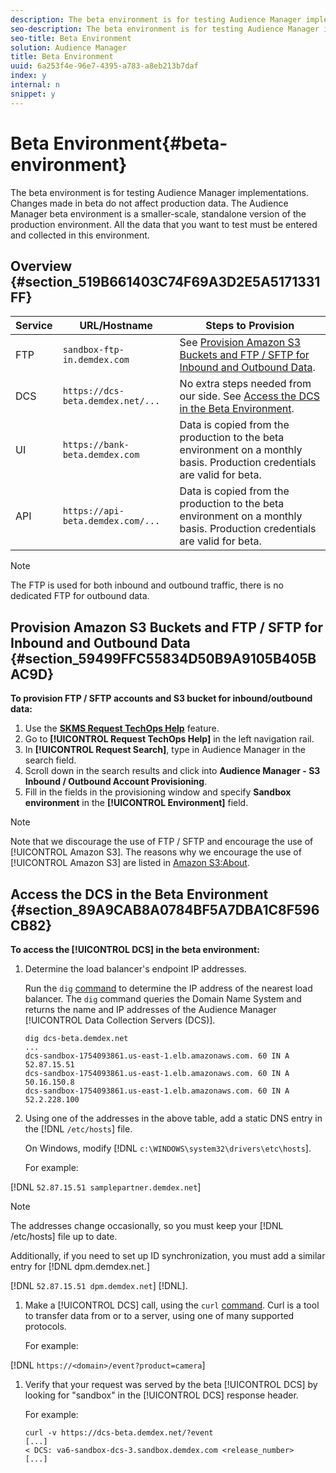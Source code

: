 ```yaml
---
description: The beta environment is for testing Audience Manager implementations. Changes made in beta do not affect production data. The Audience Manager beta environment is a smaller-scale, standalone version of the production environment. All the data that you want to test must be entered and collected in this environment.
seo-description: The beta environment is for testing Audience Manager implementations. Changes made in beta do not affect production data. The Audience Manager beta environment is a smaller-scale, standalone version of the production environment. All the data that you want to test must be entered and collected in this environment.
seo-title: Beta Environment
solution: Audience Manager
title: Beta Environment
uuid: 6a253f4e-96e7-4395-a783-a8eb213b7daf
index: y
internal: n
snippet: y
---
```


# Beta Environment{#beta-environment}

The beta environment is for testing Audience Manager implementations. Changes made in beta do not affect production data. The Audience Manager beta environment is a smaller-scale, standalone version of the production environment. All the data that you want to test must be entered and collected in this environment.

## Overview {#section_519B661403C74F69A3D2E5A5171331FF}

<!-- 

beta_environment_admin.xml

 -->

|Service|URL/Hostname|Steps to Provision|
|--- |--- |--- |
|FTP|`sandbox-ftp-in.demdex.com`|See [Provision Amazon S3 Buckets and FTP / SFTP for Inbound and Outbound Data](admin-beta-environment.md#section_59499FFC55834D50B9A9105B405BAC9D).|
|DCS|`https://dcs-beta.demdex.net/...`|No extra steps needed from our side. See [Access the DCS in the Beta Environment](admin-beta-environment.md#section_89A9CAB8A0784BF5A7DBA1C8F596CB82).|
|UI|`https://bank-beta.demdex.com`|Data is copied from the production to the beta environment on a monthly basis. Production credentials are valid for beta.|
|API|`https://api-beta.demdex.com/...`|Data is copied from the production to the beta environment on a monthly basis. Production credentials are valid for beta.|

>[!NOTE]
>
>The FTP is used for both inbound and outbound traffic, there is no dedicated FTP for outbound data.

## Provision Amazon S3 Buckets and FTP / SFTP for Inbound and Outbound Data {#section_59499FFC55834D50B9A9105B405BAC9D}

**To provision FTP / SFTP accounts and S3 bucket for inbound/outbound data:**

1. Use the [**SKMS Request TechOps Help**](https://skms.adobe.com/) feature. 
1. Go to **[!UICONTROL Request TechOps Help]** in the left navigation rail. 
1. In **[!UICONTROL Request Search]**, type in Audience Manager in the search field. 
1. Scroll down in the search results and click into **Audience Manager - S3 Inbound / Outbound Account Provisioning**. 
1. Fill in the fields in the provisioning window and specify **Sandbox environment** in the **[!UICONTROL Environment]** field.

>[!NOTE]
>
>Note that we discourage the use of FTP / SFTP and encourage the use of [!UICONTROL Amazon S3]. The reasons why we encourage the use of [!UICONTROL Amazon S3] are listed in [Amazon S3:About](https://marketing.adobe.com/resources/help/en_US/aam/c_as3.html).

## Access the DCS in the Beta Environment {#section_89A9CAB8A0784BF5A7DBA1C8F596CB82}

**To access the [!UICONTROL DCS] in the beta environment:**

1. Determine the load balancer's endpoint IP addresses.

   Run the `dig` [command](https://en.wikipedia.org/wiki/Dig_(command)) to determine the IP address of the nearest load balancer. The `dig` command queries the Domain Name System and returns the name and IP addresses of the Audience Manager [!UICONTROL Data Collection Servers (DCS)].

   ```
   dig dcs-beta.demdex.net
   ...
   dcs-sandbox-1754093861.us-east-1.elb.amazonaws.com. 60 IN A 52.87.15.51
   dcs-sandbox-1754093861.us-east-1.elb.amazonaws.com. 60 IN A 50.16.150.8
   dcs-sandbox-1754093861.us-east-1.elb.amazonaws.com. 60 IN A 52.2.228.100
   ```

1. Using one of the addresses in the above table, add a static DNS entry in the [!DNL `/etc/hosts`] file.

   On Windows, modify [!DNL `c:\WINDOWS\system32\drivers\etc\hosts`].

   For example:

[!DNL `52.87.15.51 samplepartner.demdex.net`]

   >[!NOTE]
   >
   >The addresses change occasionally, so you must keep your [!DNL /etc/hosts] file up to date.

   Additionally, if you need to set up ID synchronization, you must add a similar entry for [!DNL dpm.demdex.net.]

[!DNL `52.87.15.51 dpm.demdex.net`] [!DNL]. 

1. Make a [!UICONTROL DCS] call, using the `curl` [command](https://curl.haxx.se/docs/manpage.html). Curl is a tool to transfer data from or to a server, using one of many supported protocols.

   For example:

[!DNL `https://<domain>/event?product=camera`] 

1. Verify that your request was served by the beta [!UICONTROL DCS] by looking for "sandbox" in the [!UICONTROL DCS] response header.

   For example:

   ```
   curl -v https://dcs-beta.demdex.net/?event
   [...]
   < DCS: va6-sandbox-dcs-3.sandbox.demdex.com <release_number>
   [...]
   ```
